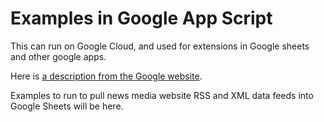 # Examples in Google App Script

This can run on Google Cloud, and used for extensions in Google sheets and other google apps.

Here is [a description from the Google website](https://developers.google.com/apps-script/overview?hl=en).

Examples to run to pull news media website RSS and XML data feeds into Google Sheets will be here.